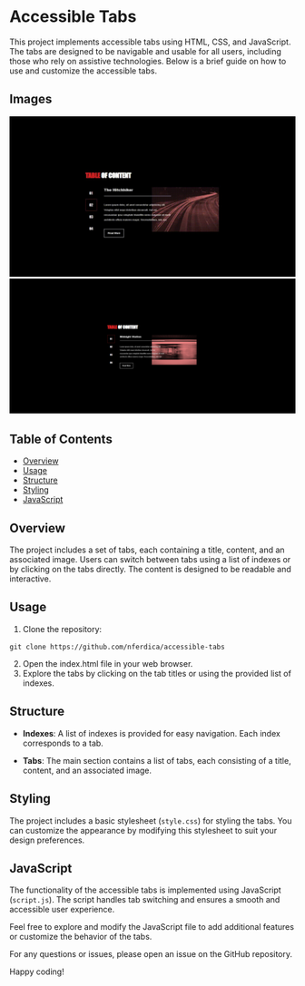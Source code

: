 # Accessible Tabs
This project implements accessible tabs using HTML, CSS, and JavaScript. The tabs are designed to be navigable and usable for all users, including those who rely on assistive technologies. Below is a brief guide on how to use and customize the accessible tabs.

## Images
![Accessible tab movie](assets/img/tabs-video.gif)
![Accessible tab contents](assets/img/tabs-content.png)

## Table of Contents
* [Overview](#overview)
* [Usage](#usage)
* [Structure](#structure)
* [Styling](#styling)
* [JavaScript](#javascript)

## Overview
The project includes a set of tabs, each containing a title, content, and an associated image. Users can switch between tabs using a list of indexes or by clicking on the tabs directly. The content is designed to be readable and interactive.

## Usage
1. Clone the repository:

```
git clone https://github.com/nferdica/accessible-tabs
```
2. Open the index.html file in your web browser.
3. Explore the tabs by clicking on the tab titles or using the provided list of indexes.

## Structure
* __Indexes__: A list of indexes is provided for easy navigation. Each index corresponds to a tab.

* __Tabs__: The main section contains a list of tabs, each consisting of a title, content, and an associated image.

## Styling
The project includes a basic stylesheet (`style.css`) for styling the tabs. You can customize the appearance by modifying this stylesheet to suit your design preferences.

## JavaScript
The functionality of the accessible tabs is implemented using JavaScript (`script.js`). The script handles tab switching and ensures a smooth and accessible user experience.

Feel free to explore and modify the JavaScript file to add additional features or customize the behavior of the tabs.

For any questions or issues, please open an issue on the GitHub repository.

Happy coding!